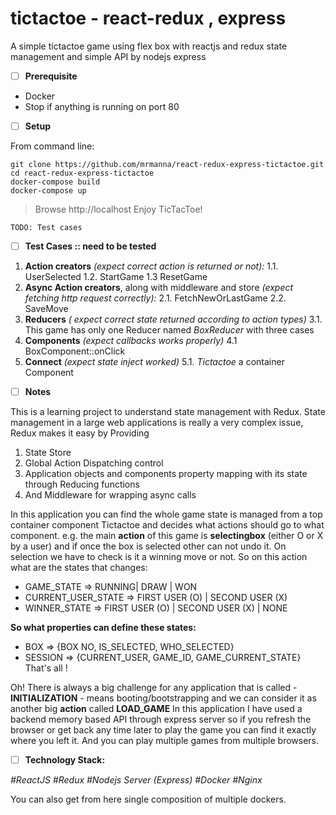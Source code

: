 
# tictactoe - react-redux , express
A simple tictactoe game using flex box with reactjs and redux state management and simple API by nodejs express

 - [ ]  **Prerequisite**
 - Docker 
 - Stop if anything is running on port 80
 
 - [ ] **Setup**

From command line:

    git clone https://github.com/mrmanna/react-redux-express-tictactoe.git
    cd react-redux-express-tictactoe
    docker-compose build
    docker-compose up   


> Browse http://localhost 
> Enjoy TicTacToe!


    TODO: Test cases
 
 - [ ] **Test Cases :: need to be tested**
 1. **Action creators** 
 *(expect correct action is returned or not):* 
  1.1. UserSelected 
  1.2. StartGame
  1.3  ResetGame
 2. **Async Action creators**, along with middleware and store
 *(expect fetching http request correctly):* 
  2.1. FetchNewOrLastGame
  2.2. SaveMove 
  3. **Reducers** 
 *( expect correct state returned according to action types)* 
  3.1. This game has only one Reducer named *BoxReducer* with three cases 
  4. **Components**
  *(expect callbacks works properly)*
   4.1 BoxComponent::onClick
   5. **Connect**
        *(expect state inject worked)*
       5.1. *Tictactoe* a container Component 
       
 - [ ] **Notes**

This is a learning project to understand state management with Redux. State management in a large web applications is really a very complex issue, Redux makes it easy by Providing 
1. State Store
2. Global Action Dispatching control
3. Application objects and components property mapping with its state through Reducing functions
4. And Middleware for wrapping async calls

In this application you can find the whole game state is managed from a top container component Tictactoe and decides what actions should go to what component. e.g. the main **action** of this game is **selectingbox** (either O or X by a user) and if once the box is selected other can not undo it. On selection we have to check is it a winning move or not.  So on this action what are the states that changes:

 -  GAME_STATE => RUNNING| DRAW | WON
 -  CURRENT_USER_STATE  =>  FIRST USER (O) | SECOND USER (X)
 -  WINNER_STATE => FIRST USER (O) | SECOND USER (X) | NONE
 
**So what properties can define these states:**

 - BOX => {BOX NO, IS_SELECTED, WHO_SELECTED}
 - SESSION => {CURRENT_USER, GAME_ID, GAME_CURRENT_STATE}
That's all !

Oh! There is always a big challenge for any application that is called - **INITIALIZATION** - means booting/bootstrapping  and we can consider it as another big **action** called **LOAD_GAME** In this application I have used a backend memory based API through express server so if you refresh the browser or get back any time later to play the game you can find it exactly where you left it. And you can play multiple games from multiple browsers.

 - [ ] **Technology Stack:**
 
*#ReactJS
#Redux
#Nodejs Server (Express)
#Docker
#Nginx*

You can also get from here single composition of multiple dockers.
